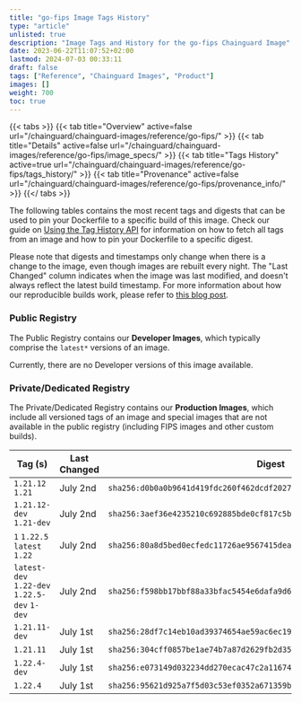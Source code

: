 ```yaml
---
title: "go-fips Image Tags History"
type: "article"
unlisted: true
description: "Image Tags and History for the go-fips Chainguard Image"
date: 2023-06-22T11:07:52+02:00
lastmod: 2024-07-03 00:33:11
draft: false
tags: ["Reference", "Chainguard Images", "Product"]
images: []
weight: 700
toc: true
---
```


{{< tabs >}}
{{< tab title="Overview" active=false url="/chainguard/chainguard-images/reference/go-fips/" >}}
{{< tab title="Details" active=false url="/chainguard/chainguard-images/reference/go-fips/image_specs/" >}}
{{< tab title="Tags History" active=true url="/chainguard/chainguard-images/reference/go-fips/tags_history/" >}}
{{< tab title="Provenance" active=false url="/chainguard/chainguard-images/reference/go-fips/provenance_info/" >}}
{{</ tabs >}}

The following tables contains the most recent tags and digests that can be used to pin your Dockerfile to a specific build of this image. Check our guide on [Using the Tag History API](/chainguard/chainguard-images/using-the-tag-history-api/) for information on how to fetch all tags from an image and how to pin your Dockerfile to a specific digest.

Please note that digests and timestamps only change when there is a change to the image, even though images are rebuilt every night. The "Last Changed" column indicates when the image was last modified, and doesn't always reflect the latest build timestamp. For more information about how our reproducible builds work, please refer to [this blog post](https://www.chainguard.dev/unchained/reproducing-chainguards-reproducible-image-builds).

### Public Registry
The Public Registry contains our **Developer Images**, which typically comprise the `latest*` versions of an image.

Currently, there are no Developer versions of this image available.

### Private/Dedicated Registry
The Private/Dedicated Registry contains our **Production Images**, which include all versioned tags of an image and special images that are not available in the public registry (including FIPS images and other custom builds).

| Tag (s)                                       | Last Changed | Digest                                                                    |
|-----------------------------------------------|--------------|---------------------------------------------------------------------------|
|  `1.21.12` `1.21`                             | July 2nd     | `sha256:d0b0a0b9641d419fdc260f462dcdf2027ceba57d9b94788027b77c680dc75f07` |
|  `1.21.12-dev` `1.21-dev`                     | July 2nd     | `sha256:3aef36e4235210c692885bde0cf817c5b309c42f32891cdb5366c42e2accef50` |
|  `1` `1.22.5` `latest` `1.22`                 | July 2nd     | `sha256:80a8d5bed0ecfedc11726ae9567415dea03fe9a22ae373ceda8d0dda1528c086` |
|  `latest-dev` `1.22-dev` `1.22.5-dev` `1-dev` | July 2nd     | `sha256:f598bb17bbf88a33bfac5454e6dafa9d68d6d3aefb2be2e638d5926934a26317` |
|  `1.21.11-dev`                                | July 1st     | `sha256:28df7c14eb10ad39374654ae59ac6ec193b2dfd8b8993dc10aff66a3ac1c093e` |
|  `1.21.11`                                    | July 1st     | `sha256:304cff0857be1ae74b7a87d2629fb2d35b6a9d72e8aca2bba444ec19b255caf5` |
|  `1.22.4-dev`                                 | July 1st     | `sha256:e073149d032234dd270ecac47c2a116748425576c961bf1092af89ed02b6797f` |
|  `1.22.4`                                     | July 1st     | `sha256:95621d925a7f5d03c53ef0352a671359ba402d35cba557721ab74b26a6e6aa71` |


